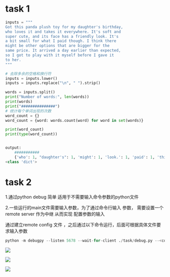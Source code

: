 # task 1

```python
inputs = """
Got this panda plush toy for my daughter's birthday,
who loves it and takes it everywhere. It's soft and
super cute, and its face has a friendly look. It's
a bit small for what I paid though. I think there
might be other options that are bigger for the
same price. It arrived a day earlier than expected,
so I got to play with it myself before I gave it
to her.
"""

# 去除多余的空格和换行符
inputs = inputs.lower()
inputs = inputs.replace("\n", " ").strip()

words = inputs.split()        
print("Number of words:", len(words))
print(words)
print("###############")
# 统计每个单词出现的次数
word_count = {}
word_count = {word: words.count(word) for word in set(words)}

print(word_count)
print(type(word_count))


output:
    ###########
    {'who': 1, "daughter's": 1, 'might': 1, 'look.': 1, 'paid': 1, 'this': 1, 'be': 1, 'i': 4, 'cute,': 1, 'what': 1, 'other': 1, 'with': 1, 'earlier': 1, 'soft': 1, 'though.': 1, 'super': 1, 'bit': 1, 'and': 3, 'that': 1, 'so': 1, 'takes': 1, 'got': 2, 'panda': 1, 'price.': 1, 'its': 1, 'friendly': 1, 'day': 1, 'bigger': 1, 'before': 1, 'options': 1, 'it': 5, 'small': 1, 'a': 3, 'arrived': 1, 'there': 1, 'my': 1, 'to': 2, 'her.': 1, "it's": 2, 'face': 1, 'has': 1, 'everywhere.': 1, 'the': 1, 'myself': 1, 'think': 1, 'toy': 1, 'than': 1, 'play': 1, 'gave': 1, 'plush': 1, 'birthday,': 1, 'for': 3, 'loves': 1, 'same': 1, 'expected,': 1, 'are': 1}
<class 'dict'>

```

# task 2

1.通过python debug 简单 适用于不需要输入命令参数的python文件



2.一些运行的main文件需要输入参数，为了通过命令行输入 参数， 需要设置一个remote server 作为中继 从而实现 配置参数的输入

通过建立remote config 文件 ，之后通过以下命令运行，后面可根据具体文件要求输入参数

```python
python -m debugpy --listen 5678 --wait-for-client ./task/debug.py --<config>
```

![](\img\1.png)

![](\img\2.png)

![](\img\3.png)